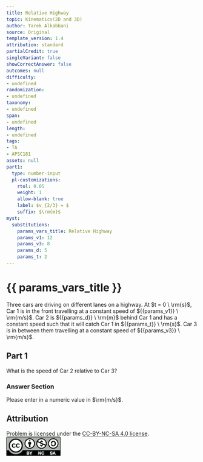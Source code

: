```yaml
---
title: Relative Highway
topic: Kinematics(2D and 3D)
author: Tarek Alkabbani
source: Original
template_version: 1.4
attribution: standard
partialCredit: true
singleVariant: false
showCorrectAnswer: false
outcomes: null
difficulty:
- undefined
randomization:
- undefined
taxonomy:
- undefined
span:
- undefined
length:
- undefined
tags:
- TA
- APSC181
assets: null
part1:
  type: number-input
  pl-customizations:
    rtol: 0.05
    weight: 1
    allow-blank: true
    label: $v_{2/3} = $
    suffix: $\rm{m}$
myst:
  substitutions:
    params_vars_title: Relative Highway
    params_v1: 12
    params_v3: 8
    params_d: 5
    params_t: 2
---
```

# {{ params_vars_title }}
Three cars are driving on different lanes on a highway.
At $t = 0 \ \rm{s}$, Car 1 is in the front travelling at a constant speed of ${{params_v1}} \ \rm{m/s}$.
Car 2 is ${{params_d}} \ \rm{m}$ behind Car 1 and has a constant speed such that it will catch Car 1 in ${{params_t}} \ \rm{s}$.
Car 3 is in between them travelling at a constant speed of ${{params_v3}}  \ \rm{m/s}$.

## Part 1

What is the speed of Car 2 relative to Car 3?

### Answer Section

Please enter in a numeric value in $\rm{m/s}$.

## Attribution

Problem is licensed under the [CC-BY-NC-SA 4.0 license](https://creativecommons.org/licenses/by-nc-sa/4.0/).<br> ![The Creative Commons 4.0 license requiring attribution-BY, non-commercial-NC, and share-alike-SA license.](https://raw.githubusercontent.com/firasm/bits/master/by-nc-sa.png)